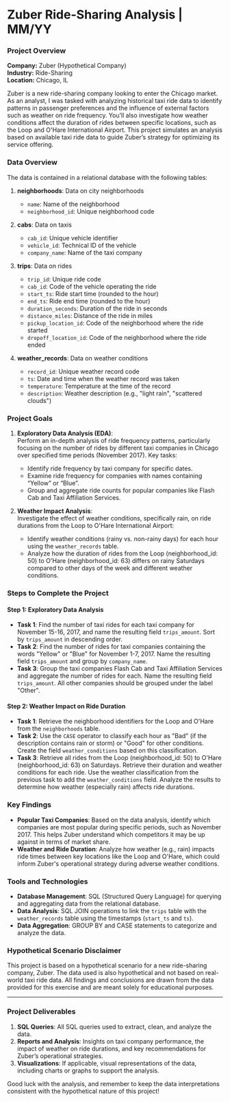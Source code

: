 # Zuber Ride-Sharing Analysis | MM/YY

### Project Overview

**Company:** Zuber (Hypothetical Company)  
**Industry:** Ride-Sharing  
**Location:** Chicago, IL  

Zuber is a new ride-sharing company looking to enter the Chicago market. As an analyst, I was tasked with analyzing historical taxi ride data to identify patterns in passenger preferences and the influence of external factors such as weather on ride frequency. You’ll also investigate how weather conditions affect the duration of rides between specific locations, such as the Loop and O'Hare International Airport. This project simulates an analysis based on available taxi ride data to guide Zuber’s strategy for optimizing its service offering.

### Data Overview

The data is contained in a relational database with the following tables:

1. **neighborhoods**: Data on city neighborhoods
   - `name`: Name of the neighborhood
   - `neighborhood_id`: Unique neighborhood code

2. **cabs**: Data on taxis
   - `cab_id`: Unique vehicle identifier
   - `vehicle_id`: Technical ID of the vehicle
   - `company_name`: Name of the taxi company

3. **trips**: Data on rides
   - `trip_id`: Unique ride code
   - `cab_id`: Code of the vehicle operating the ride
   - `start_ts`: Ride start time (rounded to the hour)
   - `end_ts`: Ride end time (rounded to the hour)
   - `duration_seconds`: Duration of the ride in seconds
   - `distance_miles`: Distance of the ride in miles
   - `pickup_location_id`: Code of the neighborhood where the ride started
   - `dropoff_location_id`: Code of the neighborhood where the ride ended

4. **weather_records**: Data on weather conditions
   - `record_id`: Unique weather record code
   - `ts`: Date and time when the weather record was taken
   - `temperature`: Temperature at the time of the record
   - `description`: Weather description (e.g., "light rain", "scattered clouds")

### Project Goals

1. **Exploratory Data Analysis (EDA)**:  
   Perform an in-depth analysis of ride frequency patterns, particularly focusing on the number of rides by different taxi companies in Chicago over specified time periods (November 2017). Key tasks:
   - Identify ride frequency by taxi company for specific dates.
   - Examine ride frequency for companies with names containing “Yellow” or “Blue”.
   - Group and aggregate ride counts for popular companies like Flash Cab and Taxi Affiliation Services.

2. **Weather Impact Analysis**:  
   Investigate the effect of weather conditions, specifically rain, on ride durations from the Loop to O'Hare International Airport:
   - Identify weather conditions (rainy vs. non-rainy days) for each hour using the `weather_records` table.
   - Analyze how the duration of rides from the Loop (neighborhood_id: 50) to O'Hare (neighborhood_id: 63) differs on rainy Saturdays compared to other days of the week and different weather conditions.

### Steps to Complete the Project

#### **Step 1: Exploratory Data Analysis**
- **Task 1**: Find the number of taxi rides for each taxi company for November 15-16, 2017, and name the resulting field `trips_amount`. Sort by `trips_amount` in descending order.
- **Task 2**: Find the number of rides for taxi companies containing the words "Yellow" or "Blue" for November 1-7, 2017. Name the resulting field `trips_amount` and group by `company_name`.
- **Task 3**: Group the taxi companies Flash Cab and Taxi Affiliation Services and aggregate the number of rides for each. Name the resulting field `trips_amount`. All other companies should be grouped under the label "Other".

#### **Step 2: Weather Impact on Ride Duration**
- **Task 1**: Retrieve the neighborhood identifiers for the Loop and O'Hare from the `neighborhoods` table.
- **Task 2**: Use the `CASE` operator to classify each hour as "Bad" (if the description contains rain or storm) or "Good" for other conditions. Create the field `weather_conditions` based on this classification.
- **Task 3**: Retrieve all rides from the Loop (neighborhood_id: 50) to O'Hare (neighborhood_id: 63) on Saturdays. Retrieve their duration and weather conditions for each ride. Use the weather classification from the previous task to add the `weather_conditions` field. Analyze the results to determine how weather (especially rain) affects ride durations.

### Key Findings

- **Popular Taxi Companies**: Based on the data analysis, identify which companies are most popular during specific periods, such as November 2017. This helps Zuber understand which competitors it may be up against in terms of market share.
- **Weather and Ride Duration**: Analyze how weather (e.g., rain) impacts ride times between key locations like the Loop and O'Hare, which could inform Zuber's operational strategy during adverse weather conditions.

### Tools and Technologies

- **Database Management**: SQL (Structured Query Language) for querying and aggregating data from the relational database.
- **Data Analysis**: SQL JOIN operations to link the `trips` table with the `weather_records` table using the timestamps (`start_ts` and `ts`).
- **Data Aggregation**: GROUP BY and CASE statements to categorize and analyze the data.

### Hypothetical Scenario Disclaimer

This project is based on a hypothetical scenario for a new ride-sharing company, Zuber. The data used is also hypothetical and not based on real-world taxi ride data. All findings and conclusions are drawn from the data provided for this exercise and are meant solely for educational purposes.

---

### Project Deliverables

1. **SQL Queries**: All SQL queries used to extract, clean, and analyze the data.
2. **Reports and Analysis**: Insights on taxi company performance, the impact of weather on ride durations, and key recommendations for Zuber’s operational strategies.
3. **Visualizations**: If applicable, visual representations of the data, including charts or graphs to support the analysis.

Good luck with the analysis, and remember to keep the data interpretations consistent with the hypothetical nature of this project!


